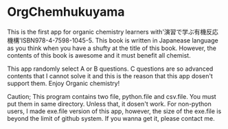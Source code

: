 # OrgChemhukuyama
This is the first app for organic chemistry learners with'演習で学ぶ有機反応機構'ISBN978-4-7598-1045-5. This book is written in Japanease language as you think when you have a shufty at the title of this book. However, the contents of this book is awesome and it must benefit all chemist.

This app randomly select A or B questions. C questions are so advanced contents that I cannot solve it and this is the reason that this app dosen't support them.
Enjoy Organic chemistry!

Caution;
This program contains two file, python.file and csv.file. You must put them in same directory. Unless that, it dosen't work. 
For non-python users, I made exe.file version of this app, however, the size of the exe.file is beyond the limit of github system. If you wanna get it, please contact me.
